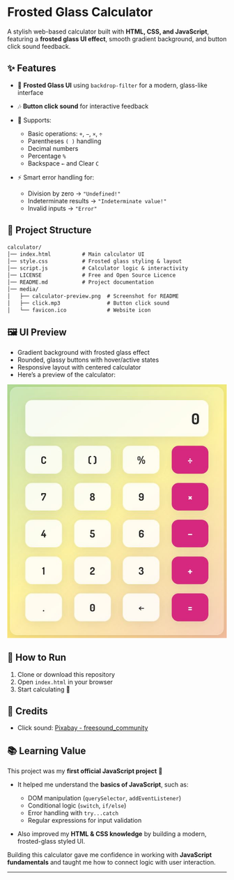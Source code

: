 # Frosted Glass Calculator

A stylish web-based calculator built with **HTML, CSS, and JavaScript**, featuring a **frosted glass UI effect**, smooth gradient background, and button click sound feedback.

## ✨ Features

* 🎨 **Frosted Glass UI** using `backdrop-filter` for a modern, glass-like interface
* 🎶 **Button click sound** for interactive feedback
* 🧮 Supports:

  * Basic operations: `+`, `−`, `×`, `÷`
  * Parentheses `( )` handling
  * Decimal numbers
  * Percentage `%`
  * Backspace `←` and Clear `C`
* ⚡ Smart error handling for:

  * Division by zero → `"Undefined!"`
  * Indeterminate results → `"Indeterminate value!"`
  * Invalid inputs → `"Error"`

## 📂 Project Structure

```
calculator/
│── index.html          # Main calculator UI  
│── style.css           # Frosted glass styling & layout  
│── script.js           # Calculator logic & interactivity
│── LICENSE             # Free and Open Source Licence 
│── README.md           # Project documentation  
│── media/  
│   ├── calculator-preview.png  # Screenshot for README  
│   ├── click.mp3               # Button click sound  
│   └── favicon.ico             # Website icon  
```

## 🖼️ UI Preview

* Gradient background with frosted glass effect
* Rounded, glassy buttons with hover/active states
* Responsive layout with centered calculator
* Here’s a preview of the calculator:

![Calculator Screenshot](./media/calculator-preview.png)

## 🔧 How to Run

1. Clone or download this repository
2. Open `index.html` in your browser
3. Start calculating 🎉

## 🎵 Credits

* Click sound: [Pixabay - freesound\_community](https://pixabay.com/users/freesound_community-46691455/?utm_source=link-attribution&utm_medium=referral&utm_campaign=music&utm_content=102918)

## 📚 Learning Value

This project was my **first official JavaScript project** 🎉

* It helped me understand the **basics of JavaScript**, such as:

  * DOM manipulation (`querySelector`, `addEventListener`)
  * Conditional logic (`switch`, `if/else`)
  * Error handling with `try...catch`
  * Regular expressions for input validation
* Also improved my **HTML & CSS knowledge** by building a modern, frosted-glass styled UI.

Building this calculator gave me confidence in working with **JavaScript fundamentals** and taught me how to connect logic with user interaction.

---
